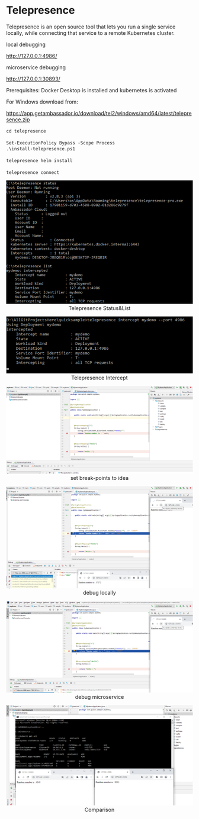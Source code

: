 # Telepresence
Telepresence is an open source tool that lets you run a single service locally, while connecting that service to a remote Kubernetes cluster.

local debugging

http://127.0.0.1:4986/       

microservice debugging

http://127.0.0.1:30893/      

Prerequisites:
Docker Desktop is installed and kubernetes is activated

For Windows download from:

https://app.getambassador.io/download/tel2/windows/amd64/latest/telepresence.zip



```
cd telepresence

Set-ExecutionPolicy Bypass -Scope Process
.\install-telepresence.ps1

telepresence helm install

telepresence connect

```



<p align="center">
  <img  src="https://github.com/okansungur/quicksample/blob/main/images/telepresence.png"><br/>
   Telepresence Status&List
</p>




<p align="center">
  <img  src="https://github.com/okansungur/quicksample/blob/main/images/intercept.png"><br/>
   Telepresence  Intercept
</p>



<p align="center">
  <img  src="https://github.com/okansungur/quicksample/blob/main/images/debug_idea.png"><br/>
    set break-points  to idea 
</p>







<p align="center">
  <img  src="https://github.com/okansungur/quicksample/blob/main/images/debug_locally.png"><br/>
    debug locally
</p>


<p align="center">
  <img  src="https://github.com/okansungur/quicksample/blob/main/images/debug_microservice.png"><br/>
    debug microservice
</p>



<p align="center">
  <img  src="https://github.com/okansungur/quicksample/blob/main/images/deploymentsandbrowser.png"><br/>
    Comparison
</p>

